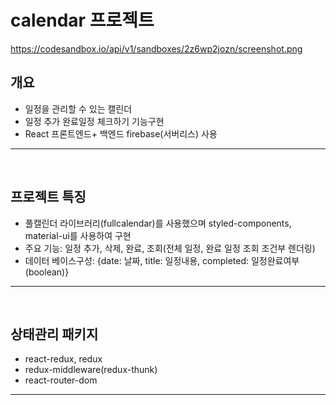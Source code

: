 # calendar 프로젝트
https://codesandbox.io/api/v1/sandboxes/2z6wp2jozn/screenshot.png
## 개요

- 일정을 관리할 수 있는 캘린더
- 일정 추가 완료일정 체크하기 기능구현
- React 프론트엔드+ 백엔드 firebase(서버리스) 사용

<hr/>
<br/>

## 프로젝트 특징

- 풀캘린더 라이브러리(fullcalendar)를 사용했으며 styled-components, material-ui를 사용하여 구현
- 주요 기능: 일정 추가, 삭제, 완료, 조회(전체 일정, 완료 일정 조회 조건부 렌더링)
- 데이터 베이스구성: {date: 날짜, title: 일정내용, completed: 일정완료여부(boolean)}
<hr/>
<br/>

## 상태관리 패키지

- react-redux, redux
- redux-middleware(redux-thunk)
- react-router-dom
<hr/>
<br/>
